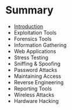 # Summary

* [Introduction](README.md)
* Exploitation Tools
* Forensics Tools
* Information Gathering
* Web Applications
* Stress Testing
* Sniffing & Spoofing
* Password Attacks
* Maintaining Access
* Reverse Engineering
* Reporting Tools
* Wireless Attacks
* Hardware Hacking

